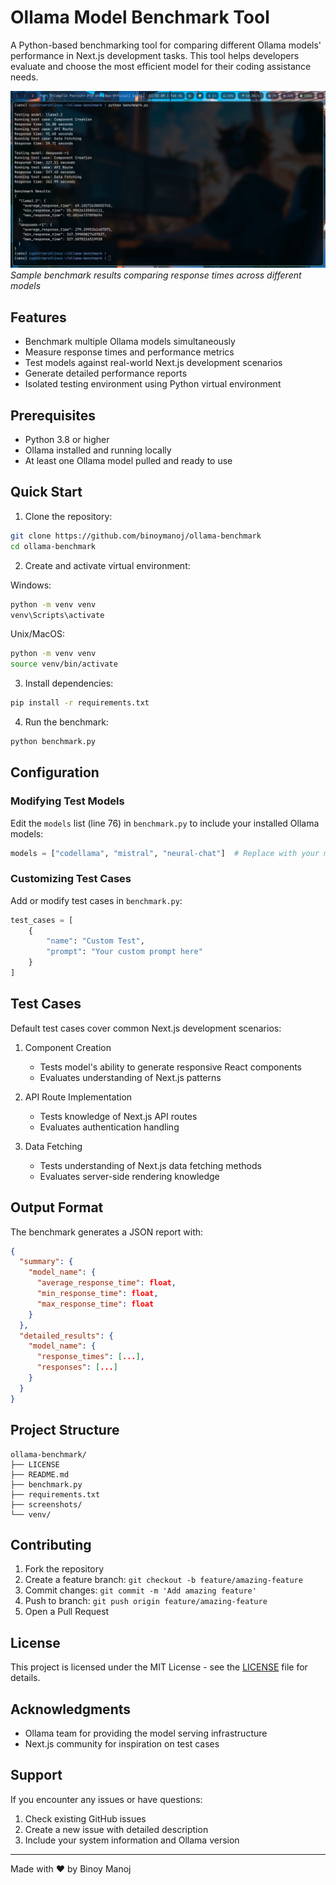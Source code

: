 # Ollama Model Benchmark Tool

A Python-based benchmarking tool for comparing different Ollama models' performance in Next.js development tasks. This tool helps developers evaluate and choose the most efficient model for their coding assistance needs.


![Ollama Benchmark Output](screenshots/preview.png)
*Sample benchmark results comparing response times across different models*

## Features

- Benchmark multiple Ollama models simultaneously
- Measure response times and performance metrics
- Test models against real-world Next.js development scenarios
- Generate detailed performance reports
- Isolated testing environment using Python virtual environment

## Prerequisites

- Python 3.8 or higher
- Ollama installed and running locally
- At least one Ollama model pulled and ready to use

## Quick Start

1. Clone the repository:
```bash
git clone https://github.com/binoymanoj/ollama-benchmark
cd ollama-benchmark
```

2. Create and activate virtual environment:

Windows:
```bash
python -m venv venv
venv\Scripts\activate
```

Unix/MacOS:
```bash
python -m venv venv
source venv/bin/activate
```

3. Install dependencies:
```bash
pip install -r requirements.txt
```

4. Run the benchmark:
```bash
python benchmark.py
```

## Configuration

### Modifying Test Models

Edit the `models` list (line 76) in `benchmark.py` to include your installed Ollama models:

```python
models = ["codellama", "mistral", "neural-chat"]  # Replace with your models
```

### Customizing Test Cases

Add or modify test cases in `benchmark.py`:

```python
test_cases = [
    {
        "name": "Custom Test",
        "prompt": "Your custom prompt here"
    }
]
```

## Test Cases

Default test cases cover common Next.js development scenarios:

1. Component Creation
   - Tests model's ability to generate responsive React components
   - Evaluates understanding of Next.js patterns

2. API Route Implementation
   - Tests knowledge of Next.js API routes
   - Evaluates authentication handling

3. Data Fetching
   - Tests understanding of Next.js data fetching methods
   - Evaluates server-side rendering knowledge

## Output Format

The benchmark generates a JSON report with:

```json
{
  "summary": {
    "model_name": {
      "average_response_time": float,
      "min_response_time": float,
      "max_response_time": float
    }
  },
  "detailed_results": {
    "model_name": {
      "response_times": [...],
      "responses": [...]
    }
  }
}
```

## Project Structure

```
ollama-benchmark/
├── LICENSE
├── README.md
├── benchmark.py
├── requirements.txt
├── screenshots/
└── venv/
```

## Contributing

1. Fork the repository
2. Create a feature branch: `git checkout -b feature/amazing-feature`
3. Commit changes: `git commit -m 'Add amazing feature'`
4. Push to branch: `git push origin feature/amazing-feature`
5. Open a Pull Request

## License

This project is licensed under the MIT License - see the [LICENSE](LICENSE) file for details.

## Acknowledgments

- Ollama team for providing the model serving infrastructure
- Next.js community for inspiration on test cases

## Support

If you encounter any issues or have questions:
1. Check existing GitHub issues
2. Create a new issue with detailed description
3. Include your system information and Ollama version

---

Made with ❤️ by Binoy Manoj
